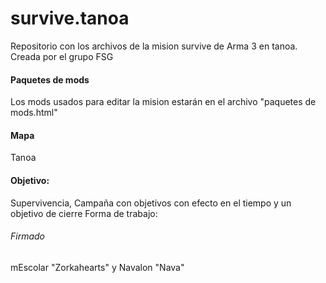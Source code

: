 # survive.tanoa
Repositorio con los archivos de la mision survive de Arma 3 en tanoa. Creada por el grupo FSG


#### Paquetes de mods
Los mods usados para editar la mision estarán en el archivo "paquetes de mods.html"
#### Mapa
Tanoa
#### Objetivo:
Supervivencia, Campaña con objetivos con efecto en el tiempo y un objetivo de cierre
Forma de trabajo:

###### Firmado
mEscolar "Zorkahearts" y Navalon "Nava"
